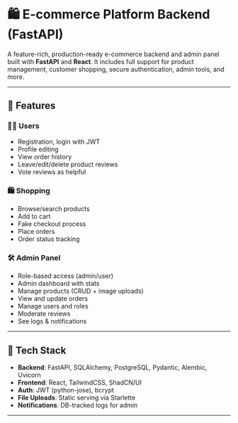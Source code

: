 # 🛍️ E-commerce Platform Backend (FastAPI)

A feature-rich, production-ready e-commerce backend and admin panel built with **FastAPI** and **React**. It includes full support for product management, customer shopping, secure authentication, admin tools, and more.

---

## 🚀 Features

### 🧑‍💻 Users
- Registration, login with JWT
- Profile editing
- View order history
- Leave/edit/delete product reviews
- Vote reviews as helpful

### 🛍️ Shopping
- Browse/search products
- Add to cart
- Fake checkout process
- Place orders
- Order status tracking

### 🛠 Admin Panel
- Role-based access (admin/user)
- Admin dashboard with stats
- Manage products (CRUD + image uploads)
- View and update orders
- Manage users and roles
- Moderate reviews
- See logs & notifications

---

## 🧱 Tech Stack

- **Backend**: FastAPI, SQLAlchemy, PostgreSQL, Pydantic, Alembic, Uvicorn
- **Frontend**: React, TailwindCSS, ShadCN/UI
- **Auth**: JWT (python-jose), bcrypt
- **File Uploads**: Static serving via Starlette
- **Notifications**: DB-tracked logs for admin

---
